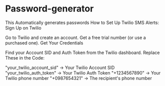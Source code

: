 # Password-generator
This Automatically generates passwords 
How to Set Up Twilio SMS Alerts:
Sign Up on Twilio

Go to Twilio and create an account.
Get a free trial number (or use a purchased one).
Get Your Credentials

Find your Account SID and Auth Token from the Twilio dashboard.
Replace These in the Code:

"your_twilio_account_sid" → Your Twilio Account SID
"your_twilio_auth_token" → Your Twilio Auth Token
"+1234567890" → Your Twilio phone number
"+0987654321" → The recipient's phone number
